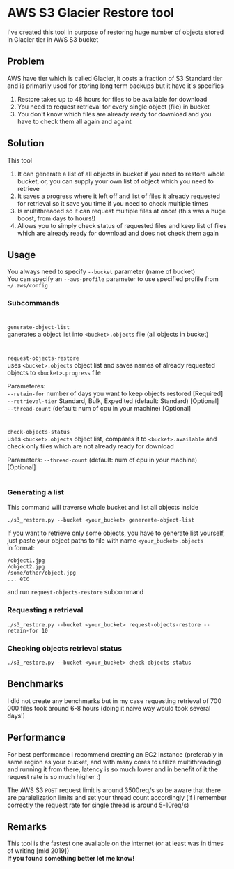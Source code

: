 # AWS S3 Glacier Restore tool

I've created this tool in purpose of restoring huge number of objects stored in Glacier tier in AWS S3 bucket  

## Problem
AWS have tier which is called Glacier, it costs a fraction of S3 Standard tier and is primarily used for storing long term backups but it have it's specifics

1) Restore takes up to 48 hours for files to be available for download
2) You need to request retrieval for every single object (file) in bucket
3) You don't know which files are already ready for download and you have to check them all again and againt

## Solution
This tool  

1) It can generate a list of all objects in bucket if you need to restore whole bucket, or, you can supply your own list of object which you need to retrieve
2) It saves a progress where it left off and list of files it already requested for retrieval so it save you time if you need to check multiple times
3) Is multithreaded so it can request multiple files at once! (this was a huge boost, from days to hours!)
4) Allows you to simply check status of requested files and keep list of files which are already ready for download and does not check them again

## Usage
You always need to specify `--bucket` parameter (name of bucket)  
You can specify an `--aws-profile` parameter to use specified profile from `~/.aws/config`

### Subcommands
#
`generate-object-list`  
ganerates a object list into `<bucket>.objects` file (all objects in bucket)  
#
`request-objects-restore`  
uses `<bucket>.objects` object list and saves names of already requested objects to `<bucket>.progress` file

Parameteres:  
`--retain-for` number of days you want to keep objects restored [Required]  
`--retrieval-tier` Standard, Bulk, Expedited (default: Standard) [Optional]  
`--thread-count` (default: num of cpu in your machine) [Optional]
#
`check-objects-status`  
uses `<bucket>.objects` object list, compares it to `<bucket>.available` and check only files which are not already ready for download  

Parameters:
`--thread-count` (default: num of cpu in your machine) [Optional]
#

### Generating a list
This command will traverse whole bucket and list all objects inside
```
./s3_restore.py --bucket <your_bucket> genereate-object-list
```
If you want to retrieve only some objects, you have to generate list yourself, just paste your object paths to file with name `<your_bucket>.objects`  
in format:
```
/object1.jpg
/object2.jpg
/some/other/object.jpg
... etc
```
and run `request-objects-restore` subcommand

### Requesting a retrieval
```
./s3_restore.py --bucket <your_bucket> request-objects-restore --retain-for 10
```

### Checking objects retrieval status
```
./s3_restore.py --bucket <your_bucket> check-objects-status
```

## Benchmarks
I did not create any benchmarks but in my case requesting retrieval of 700 000 files took around 6-8 hours (doing it naive way would took several days!)

## Performance 
For best performance i recommend creating an EC2 Instance (preferably in same region as your bucket, and with many cores to utilize multithreading) and running it from there, latency is so much lower and in benefit of it the request rate is so much higher :)

The AWS S3 `POST` request limit is around 3500req/s so be aware that there are paralelization limits and set your thread count accordingly (if i remember correctly the request rate for single thread is around 5-10req/s)

## Remarks
This tool is the fastest one available on the internet (or at least was in times of writing [mid 2019])  
**If you found something better let me know!**
